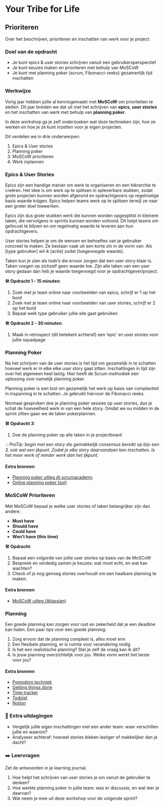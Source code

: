 # Your Tribe for Life

## Prioriteren

Over het beschrijven, prioriteren en inschatten van werk voor je project.

### Doel van de opdracht

- Je kunt epics & user stories schrijven vanuit een gebruikersperspectief
- Je kunt keuzes maken en prioriteren met behulp van MoSCoW
- Je kunt met planning poker (scrum, Fibonacci-reeks) gezamenlijk tijd inschatten

### Werkwijze

Vorig jaar hebben jullie al kennisgemaakt met **MoSCoW** om prioriteiten te stellen. Dit jaar breiden we dat uit met het schrijven van **epics**, **user stories** en het inschatten van werk met behulp van **planning poker**.  

In deze workshop ga je zelf onderzoeken wat deze technieken zijn, hoe ze werken en hoe je ze kunt inzetten voor je eigen projecten.  

Dit verdelen we in drie onderwerpen:
1. Epics & User stories
2. Planning poker
3. MoSCoW prioriteren
4. Werk inplannen

### Epics & User Stories

Epics zijn een handige manier om werk te organiseren en een hiërarchie te creëren. Het idee is om werk op te splitsen in opleverbare stukken, zodat grote projecten kunnen worden afgerond en opdrachtgevers op regelmatige basis waarde krijgen. Epics helpen teams werk op te splitsen terwijl ze naar een groter doel toewerken.

Epics zijn dus grote stukken werk die kunnen worden opgesplitst in kleinere taken, die vervolgens in sprints kunnen worden voltooid. Dit helpt teams om gefocust te blijven en om regelmatig waarde te leveren aan hun opdrachtgevers.

User stories helpen je om de wensen en behoeftes van je gebruiker concreet te maken. Ze bestaan vaak uit een korte zin in de vorm van: Als [type gebruiker] wil ik [actie] zodat [toegevoegde waarde].  

Taken kun je zien als todo’s die ervoor zorgen dat een user story klaar is. Taken voegen op zichzelf geen waarde toe. Zijn alle taken van een user story gedaan dan heb je waarde toegevoegd voor je opdrachtgever/project. 

**🛠️ Opdracht 1 - 15 minuten**:
1. Zoek met je team online naar voorbeelden van epics, schrijf er 1 op het bord
2. Zoek met je team online naar voorbeelden van user stories, schrijf er 2 op het bord
3. Bepaal welk type gebruiker jullie site gaat gebruiken

**🛠️ Opdracht 2 - 30 minuten**:
1. Maak in retrospect (dit betekent achteraf) een ‘epic’ en user stories voor jullie squadpage

<!-- #### Extra bronnen
- [User stories @ Agile scrum group)](https://agilescrumgroup.nl/wat-is-een-user-story/)
- [User stories @ Atlassian](https://www.atlassian.com/nl/agile/project-management/user-stories) -->

### Planning Poker

Na het schrijven van de user stories is het tijd om gezamelijk in te schatten hoeveel werk er in elke elke user story gaat zitten. Inschattingen in tijd zijn over het algemeen heel lastig. Hier heeft de Scrum methodiek een oplossing voor namelijk planning poker. 

Planning poker is een tool om gezamelijk het werk op basis van complexiteit in inspanning in te schatten. Je gebruikt hiervoor de Fibonacci reeks. 

Normaal gesproken doe je planning poker sessies op user stories, dus je schat de hoeveelheid werk in van een hele story. Omdat we nu midden in de sprint zitten gaan we de taken pokerplannen.

**🛠️ Opdracht 3**:  
1. Doe de planning poker op alle taken in je projectboard

_💡 ProTip: begin met een story die gemakkelijk consensus bereikt op bijv een 3, ook wel een ijkpunt. Zodat je elke story daarvandaan kan inschatten. Is het meer werk of minder werk dan het ijkpunt._

#### Extra bronnen
- [Planning poker uitleg @ scrumacademy](https://scrumacademy.nl/blog/planning-poker-met-je-scrum-team/)
- [Online planning poker tool)](https://planningpokeronline.com/)  

### MoSCoW Prioriteren

Met MoSCoW bepaal je welke user stories of taken belangrijker zijn dan andere:  

- **Must have**  
- **Should have**  
- **Could have**  
- **Won’t have (this time)**

**🛠️ Opdracht**:  
1. Bepaal een volgorde van jullie user stories op basis van de MoSCoW
2. Bespreek en verdedig samen je keuzes: wat moet echt, en wat kan wachten?
3. Check of je nog genoeg stories overhoudt om een haalbare planning te maken.

#### Extra bronnen
- [MoSCoW uitleg (Atlassian)](https://www.atlassian.com/agile/project-management/moscow-prioritization)

### Planning

Een goede planning kan zorgen voor rust en zekerheid dat je een deadline kan halen. Een paar tips voor een goede planning:

1. Zorg ervoor dat de planning compleet is, alles moet erin
2. Een flexibele planning, er is ruimte voor verandering nodig
3. Is het een realistische planning? Stel je zelf de vraag kan ik dit?
4. Is jouw planning overzichtelijk voor jou. Welke vorm werkt het beste voor jou?

#### Extra bronnen
- [Pomodoro techniek](https://www.todoist.com/nl/productivity-methods/pomodoro-technique)
- [Getting things done](https://gettingthingsdone.com/)
- [Time tracker](https://toggl.com/)
- [Todoist](https://www.todoist.com/nl)
- [Notion](https://www.notion.com/)

### 💪 Extra uitdagingen
- Vergelijk jullie eigen inschattingen met een ander team: waar verschillen jullie en waarom?  
- Analyseer achteraf: hoeveel stories bleken lastiger of makkelijker dan je dacht?

### ✒️ Leervragen

Zet de antwoorden in je learning journal.

1. Hoe helpt het schrijven van user stories je om vanuit de gebruiker te denken?  
2. Hoe werkte planning poker in jullie team: was er discussie, en wat leer je daarvan?  
4. Wat neem je mee uit deze workshop voor de volgende sprint?  